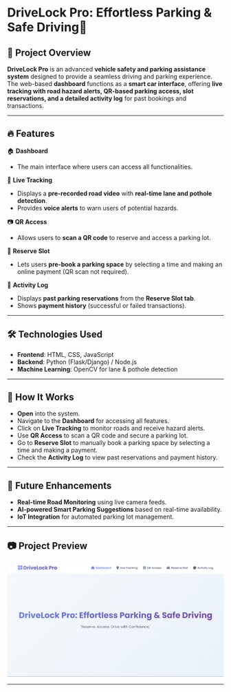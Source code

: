 # **DriveLock Pro: Effortless Parking & Safe Driving**🚗 

## 📌 **Project Overview**  
**DriveLock Pro** is an advanced **vehicle safety and parking assistance system** designed to provide a seamless driving and parking experience. The web-based **dashboard** functions as a **smart car interface**, offering **live tracking with road hazard alerts, QR-based parking access, slot reservations, and a detailed activity log** for past bookings and transactions.  

---

## 🔥 **Features**  

 🏠 **Dashboard**  
- The main interface where users can access all functionalities.  

 🚦 **Live Tracking**  
- Displays a **pre-recorded road video** with **real-time lane and pothole detection**.  
- Provides **voice alerts** to warn users of potential hazards.  

 📷 **QR Access**  
- Allows users to **scan a QR code** to reserve and access a parking lot.  

 🏁 **Reserve Slot**  
- Lets users **pre-book a parking space** by selecting a time and making an online payment (QR scan not required).  

 📜 **Activity Log**  
- Displays **past parking reservations** from the **Reserve Slot tab**.  
- Shows **payment history** (successful or failed transactions).  

---

## 🛠️ **Technologies Used**  
- **Frontend**: HTML, CSS, JavaScript  
- **Backend**: Python (Flask/Django) / Node.js  
- **Machine Learning**: OpenCV for lane & pothole detection

---

## 🎯 **How It Works**  
- **Open** into the system.  
- Navigate to the **Dashboard** for accessing all features.  
- Click on **Live Tracking** to monitor roads and receive hazard alerts.  
- Use **QR Access** to scan a QR code and secure a parking lot.  
- Go to **Reserve Slot** to manually book a parking space by selecting a time and making a payment.  
- Check the **Activity Log** to view past reservations and payment history.  

---

## 📌 **Future Enhancements**  
- **Real-time Road Monitoring** using live camera feeds.  
- **AI-powered Smart Parking Suggestions** based on real-time availability.  
- **IoT Integration** for automated parking lot management.  

---

## 📷 **Project Preview**  
![Dashboard Preview](https://github.com/K-Ramcharan/Drivelock-Pro/blob/main/Dashboard.png)  

---
 

